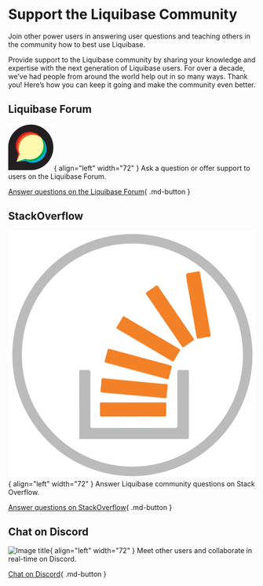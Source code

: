 # Support the Liquibase Community

Join other power users in answering user questions and teaching others in the community how to best use Liquibase.

Provide support to the Liquibase community by sharing your knowledge and expertise with the next generation of Liquibase users. For over a decade, we’ve had people from around the world help out in so many ways. Thank you! Here’s how you can keep it going and make the community even better.

## Liquibase Forum
![Image title](images/forum-logo.png){ align="left" width="72" }
Ask a question or offer support to users on the Liquibase Forum.

[Answer questions on the Liquibase Forum](https://forum.liquibase.org/){ .md-button }

## StackOverflow
![Image title](images/stack-overflow-logo.png){ align="left" width="72" }
Answer Liquibase community questions on Stack Overflow.

[Answer questions on StackOverflow](https://stackoverflow.com/questions/tagged/liquibase?tab=newest&page=3&pagesize=15){ .md-button }

## Chat on Discord
![Image title](images/discord-logo.png){ align="left" width="72" }
Meet other users and collaborate in real-time on Discord.

[Chat on Discord](https://discord.gg/NVpqM7nNnT){ .md-button }
